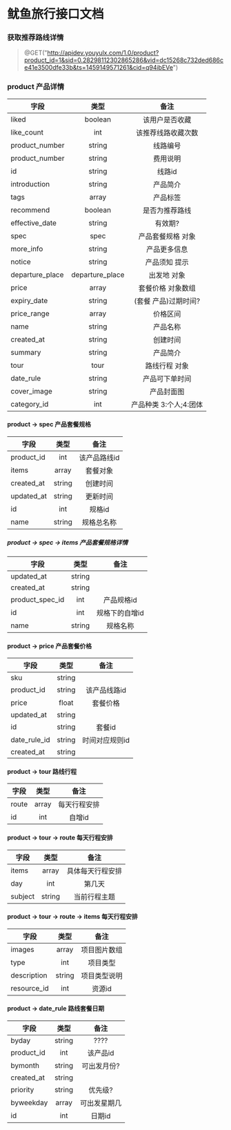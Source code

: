 鱿鱼旅行接口文档
===================================
### 获取推荐路线详情
> @GET("http://apidev.youyulx.com/1.0/product?product_id=1&sid=0.28298112302865286&vid=dc15268c732ded686ce41e3500dfe33b&ts=1459149571261&cid=q94ibEVe")


###  product 产品详情

| 字段        | 类型           |备注|
| ------------- |:-------------:|:-------------:|
|  liked     |boolean |该用户是否收藏  |
|   like_count    |int |该推荐线路收藏次数  |
| product_number      |string | 线路编号 |
|   product_number    |string | 费用说明 |
|    id   |string |线路id  |
|    introduction   |string | 产品简介 |
|  tags     |array<string> | 产品标签 |
|  recommend     |boolean | 是否为推荐路线  |
|    effective_date   |string | 有效期? |
|   spec    |spec | 产品套餐规格 对象|
|  more_info     |string | 产品更多信息  |
|     notice  |string | 产品须知 提示  |
|   departure_place    |departure_place | 出发地 对象 |
|    price   |array<price> | 套餐价格  对象数组|
|      expiry_date |string | (套餐 产品)过期时间? |
|   price_range    |array<string> | 价格区间 |
|   name    |string | 产品名称 |
|   created_at    |string | 创建时间 |
|   summary    |string | 产品简介 |
|    tour   |tour | 路线行程  对象|
|    date_rule   |string | 产品可下单时间  |
|    cover_image   |string | 产品封面图 |
|    category_id   |int | 产品种类 3:个人;4:团体 |


#### product -> spec 产品套餐规格

| 字段        | 类型           |备注|
| ------------- |:-------------:|:-------------:|
|product_id|int | 该产品路线id |
|  items     |array<items> | 套餐对象 |
|  created_at  |string | 创建时间 |
|  updated_at |string | 更新时间 |
|  id   |int | 规格id |
|  name   |string | 规格总名称  |


##### product -> spec -> items 产品套餐规格详情

| 字段        | 类型           |备注|
| ------------- |:-------------:|:-------------:|
|updated_at|string | |
|created_at|string |  |
|product_spec_id|int | 产品规格id |
|id |int | 规格下的自增id |
|name |string |规格名称  |


#### product -> price 产品套餐价格

| 字段        | 类型           |备注|
| ------------- |:-------------:|:-------------:|
|  sku   |string |  |
|  product_id   |string |  该产品线路id |
|  price   |float |套餐价格   |
|  updated_at   |string |   |
|    id  |string |  套餐id |
|  date_rule_id   |string | 时间对应规则id  |
|  created_at   |string |   |


#### product -> tour 路线行程

| 字段        | 类型           |备注|
| ------------- |:-------------:|:-------------:|
|  route   | array<route> | 每天行程安排  |
|    id  |int |  自增id |

#### product -> tour -> route 每天行程安排

| 字段        | 类型           |备注|
| ------------- |:-------------:|:-------------:|
|  items   | array<items> | 具体每天行程安排 |
|  day   | int | 第几天 |
|    subject  | string |  当前行程主题 |

#### product -> tour -> route -> items 每天行程安排

| 字段        | 类型           |备注|
| ------------- |:-------------:|:-------------:|
|  images   | array<string> | 项目图片数组 |
|  type   | int | 项目类型 |
|    description  | string |  项目类型说明 |
|    resource_id  | int |  资源id |


#### product -> date_rule 路线套餐日期

| 字段        | 类型           |备注|
| ------------- |:-------------:|:-------------:|
|    byday  |string |  ???? |
|    product_id  |int | 该产品id  |
|     bymonth |string | 可出发月份?  |
|   created_at   |string |   |
|   priority   |string | 优先级?|
|    byweekday  |array<int> |  可出发星期几 |
|    id  |int |  日期id  |
































